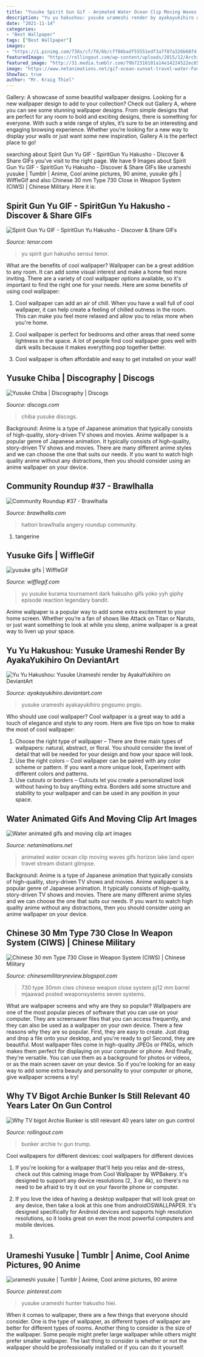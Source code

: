 ```yaml
---
title: "Yusuke Spirit Gun Gif - Animated Water Ocean Clip Moving Waves Gifs Horizon Lake Land Open Travel Stream Distant Glimpse"
description: "Yu yu hakushou: yusuke urameshi render by ayakayukihiro on deviantart"
date: "2021-11-14"
categories:
- "Best Wallpaper"
tags: ["Best Wallpaper"]
images:
- "https://i.pinimg.com/736x/cf/f8/6b/cff86badf55551edf3a7f87a326b68f4.jpg"
featuredImage: "https://rollingout.com/wp-content/uploads/2015/12/Archie-Bunker.gif"
featured_image: "http://31.media.tumblr.com/79b72316101a14e14224522ec65d6aeb/tumblr_mthf76iRZR1rlo8c6o1_1280.gif"
image: "https://www.netanimations.net/gif-ocean-sunset-travel-water-Favim.com-375203_large.gif"
ShowToc: true
author: "Mr. Kraig Thiel"
---
```



Gallery: A showcase of some beautiful wallpaper designs.
Looking for a new wallpaper design to add to your collection? Check out Gallery A, where you can see some stunning wallpaper designs. From simple designs that are perfect for any room to bold and exciting designs, there is something for everyone. With such a wide range of styles, it’s sure to be an interesting and engaging browsing experience. Whether you’re looking for a new way to display your walls or just want some new inspiration, Gallery A is the perfect place to go!
		
		
		
		
		
		
		
	

		
searching about Spirit Gun Yu GIF - SpiritGun Yu Hakusho - Discover &amp; Share GIFs you've visit to the right page. We have 9 Images about Spirit Gun Yu GIF - SpiritGun Yu Hakusho - Discover &amp; Share GIFs like urameshi yusuke | Tumblr | Anime, Cool anime pictures, 90 anime, yusuke gifs | WiffleGif and also Chinese 30 mm Type 730 Close in Weapon System (CIWS) | Chinese Military. Here it is:
		
    
## Spirit Gun Yu GIF - SpiritGun Yu Hakusho - Discover &amp; Share GIFs

<img loading=lazy src="https://media.tenor.com/images/c9097bd899ddd5b1ca2a0c3b3eb313df/tenor.gif" onerror="this.onerror=null;this.src='https://tse1.mm.bing.net/th?id=OIP.yQl72Jnd1bHKKgw7PrMT3wAAAA&amp;pid=15.1';" alt="Spirit Gun Yu GIF - SpiritGun Yu Hakusho - Discover &amp; Share GIFs">

_Source: tenor.com_

>yu spirit gun hakusho sensui tenor. 

	

What are the benefits of cool wallpaper?
Wallpaper can be a great addition to any room. It can add some visual interest and make a home feel more inviting. There are a variety of cool wallpaper options available, so it's important to find the right one for your needs. Here are some benefits of using cool wallpaper: 
1. Cool wallpaper can add an air of chill. When you have a wall full of cool wallpaper, it can help create a feeling of chilled outness in the room. This can make you feel more relaxed and allow you to relax more when you're home. 

2. Cool wallpaper is perfect for bedrooms and other areas that need some lightness in the space. A lot of people find cool wallpaper goes well with dark walls because it makes everything pop together better. 

3. Cool wallpaper is often affordable and easy to get installed on your wall!

    
## Yusuke Chiba | Discography | Discogs

<img loading=lazy src="https://img.discogs.com/PQT71wczLopN6ZlWiN_lAdea3W4=/450x338/smart/filters:strip_icc():format(jpeg):mode_rgb():quality(90)/discogs-images/A-1304473-1392548597-5499.jpeg.jpg" onerror="this.onerror=null;this.src='https://tse4.mm.bing.net/th?id=OIP.Z95XXVWvx2IHIUTnUM5iYgAAAA&amp;pid=15.1';" alt="Yusuke Chiba | Discography | Discogs">

_Source: discogs.com_

>chiba yusuke discogs. 

	

Background: Anime is a type of Japanese animation that typically consists of high-quality, story-driven TV shows and movies.
Anime wallpaper is a popular genre of Japanese animation. It typically consists of high-quality, story-driven TV shows and movies. There are many different anime styles and we can choose the one that suits our needs. If you want to watch high quality anime without any distractions, then you should consider using an anime wallpaper on your device.

    
## Community Roundup #37 - Brawlhalla

<img loading=lazy src="http://orig04.deviantart.net/cc46/f/2017/179/f/5/angery_hattori_by_vivienegg-dbebuzs.gif" onerror="this.onerror=null;this.src='https://tse2.mm.bing.net/th?id=OIP.PbunnKTErHN5behmrZcFgAHaHa&amp;pid=15.1';" alt="Community Roundup #37 - Brawlhalla">

_Source: brawlhalla.com_

>hattori brawlhalla angery roundup community. 

	

1. tangerine 

    
## Yusuke Gifs | WiffleGif

<img loading=lazy src="http://31.media.tumblr.com/79b72316101a14e14224522ec65d6aeb/tumblr_mthf76iRZR1rlo8c6o1_1280.gif" onerror="this.onerror=null;this.src='https://tse2.mm.bing.net/th?id=OIP.DeucLGVXRPPvZjQgQ-bGxwHaFj&amp;pid=15.1';" alt="yusuke gifs | WiffleGif">

_Source: wifflegif.com_

>yu yusuke kurama tournament dark hakusho gifs yoko yyh giphy episode reaction legendary bandit. 

	

Anime wallpaper is a popular way to add some extra excitement to your home screen. Whether you’re a fan of shows like Attack on Titan or Naruto, or just want something to look at while you sleep, anime wallpaper is a great way to liven up your space.

    
## Yu Yu Hakushou: Yusuke Urameshi Render By AyakaYukihiro On DeviantArt

<img loading=lazy src="https://orig00.deviantart.net/2e98/f/2016/353/1/e/yu_yu_hakushou__yusuke_urameshi_render_by_ayakayukihiro-das3s3c.png" onerror="this.onerror=null;this.src='https://tse3.mm.bing.net/th?id=OIP.XyVRniGDynXZb4KTSNb3rwHaGn&amp;pid=15.1';" alt="Yu Yu Hakushou: Yusuke Urameshi render by AyakaYukihiro on DeviantArt">

_Source: ayakayukihiro.deviantart.com_

>yusuke urameshi ayakayukihiro pngsumo pngio. 

	

Who should use cool wallpaper?
Cool wallpaper is a great way to add a touch of elegance and style to any room. Here are five tips on how to make the most of cool wallpaper: 
1) Choose the right type of wallpaper – There are three main types of wallpapers: natural, abstract, or floral. You should consider the level of detail that will be needed for your design and how your space will look. 
2) Use the right colors – Cool wallpaper can be paired with any color scheme or pattern. If you want a more unique look, Experiment with different colors and patterns. 
3) Use cutouts or borders – Cutouts let you create a personalized look without having to buy anything extra. Borders add some structure and stability to your wallpaper and can be used in any position in your space.

    
## Water Animated Gifs And Moving Clip Art Images

<img loading=lazy src="https://www.netanimations.net/gif-ocean-sunset-travel-water-Favim.com-375203_large.gif" onerror="this.onerror=null;this.src='https://tse4.mm.bing.net/th?id=OIP.uhKdkS3l2v3eqvdYqY5wQgHaEK&amp;pid=15.1';" alt="Water animated gifs and moving clip art images">

_Source: netanimations.net_

>animated water ocean clip moving waves gifs horizon lake land open travel stream distant glimpse. 

	

Background: Anime is a type of Japanese animation that typically consists of high-quality, story-driven TV shows and movies.
Anime wallpaper is a popular genre of Japanese animation. It typically consists of high-quality, story-driven TV shows and movies. There are many different anime styles and we can choose the one that suits our needs. If you want to watch high quality anime without any distractions, then you should consider using an anime wallpaper on your device.

    
## Chinese 30 Mm Type 730 Close In Weapon System (CIWS) | Chinese Military

<img loading=lazy src="http://1.bp.blogspot.com/-0_7Ke2KAchY/TwkL92XcZrI/AAAAAAAAHo8/PWbsHwpxr5k/s1600/Type+052C+%2528Luyang-II+Class%2529+Missile+Destroyer+are+also+equipped+with+two+seven+barrel+Type+730+close-in+weapon+systems+%2528CIWS%2529+which+has+a+firing+rate+of+4%252C600%257E5%252C800+roundsminute+at+a+maximum+firing+range+of+3%252C0+%25286%2529.jpg" onerror="this.onerror=null;this.src='https://tse2.mm.bing.net/th?id=OIP.ACz9XP1csWt8D45kISZjwAHaFB&amp;pid=15.1';" alt="Chinese 30 mm Type 730 Close in Weapon System (CIWS) | Chinese Military">

_Source: chinesemilitaryreview.blogspot.com_

>730 type 30mm ciws chinese weapon close system pj12 mm barrel mjaawad posted weaponsystems seven systems. 

	

What are wallpaper screens and why are they so popular?
Wallpapers are one of the most popular pieces of software that you can use on your computer. They are screensaver files that you can access frequently, and they can also be used as a wallpaper on your own device. There a few reasons why they are so popular. First, they are easy to create. Just drag and drop a file onto your desktop, and you're ready to go! Second, they are beautiful. Most wallpaper files come in high-quality JPEGs or PNGs, which makes them perfect for displaying on your computer or phone. And finally, they're versatile. You can use them as a background for photos or videos, or as the main screen saver on your device. So if you're looking for an easy way to add some extra beauty and personality to your computer or phone, give wallpaper screens a try!

    
## Why TV Bigot Archie Bunker Is Still Relevant 40 Years Later On Gun Control

<img loading=lazy src="https://rollingout.com/wp-content/uploads/2015/12/Archie-Bunker.gif" onerror="this.onerror=null;this.src='https://tse3.mm.bing.net/th?id=OIP.e_ClSWh-ZChfHXuYTrkWxQHaF1&amp;pid=15.1';" alt="Why TV bigot Archie Bunker is still relevant 40 years later on gun control">

_Source: rollingout.com_

>bunker archie tv gun trump. 

	

Cool wallpapers for different devices:
cool wallpapers for different devices 

1. If you're looking for a wallpaper that'll help you relax and de-stress, check out this calming image from Cool Wallpaper by WPBakery. It's designed to support any device resolutions (2, 3 or 4k), so there's no need to be afraid to try it out on your favorite phone or computer.

2. If you love the idea of having a desktop wallpaper that will look great on any device, then take a look at this one from androidOSWALLPAPER. It's designed specifically for Android devices and supports high resolution resolutions, so it looks great on even the most powerful computers and mobile devices.

3.

    
## Urameshi Yusuke | Tumblr | Anime, Cool Anime Pictures, 90 Anime

<img loading=lazy src="https://i.pinimg.com/736x/cf/f8/6b/cff86badf55551edf3a7f87a326b68f4.jpg" onerror="this.onerror=null;this.src='https://tse4.mm.bing.net/th?id=OIP.YJYJmJhB1Gi9jY0OdLZtLAHaEF&amp;pid=15.1';" alt="urameshi yusuke | Tumblr | Anime, Cool anime pictures, 90 anime">

_Source: pinterest.com_

>yusuke urameshi hunter hakusho hiei. 

	

When it comes to wallpaper, there are a few things that everyone should consider. One is the type of wallpaper, as different types of wallpaper are better for different types of rooms. Another thing to consider is the size of the wallpaper. Some people might prefer large wallpaper while others might prefer smaller wallpaper. The last thing to consider is whether or not the wallpaper should be professionally installed or if you can do it yourself.

